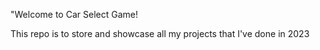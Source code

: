 "Welcome to Car Select Game! 

This repo is to store and showcase all my projects that I've done in 2023
